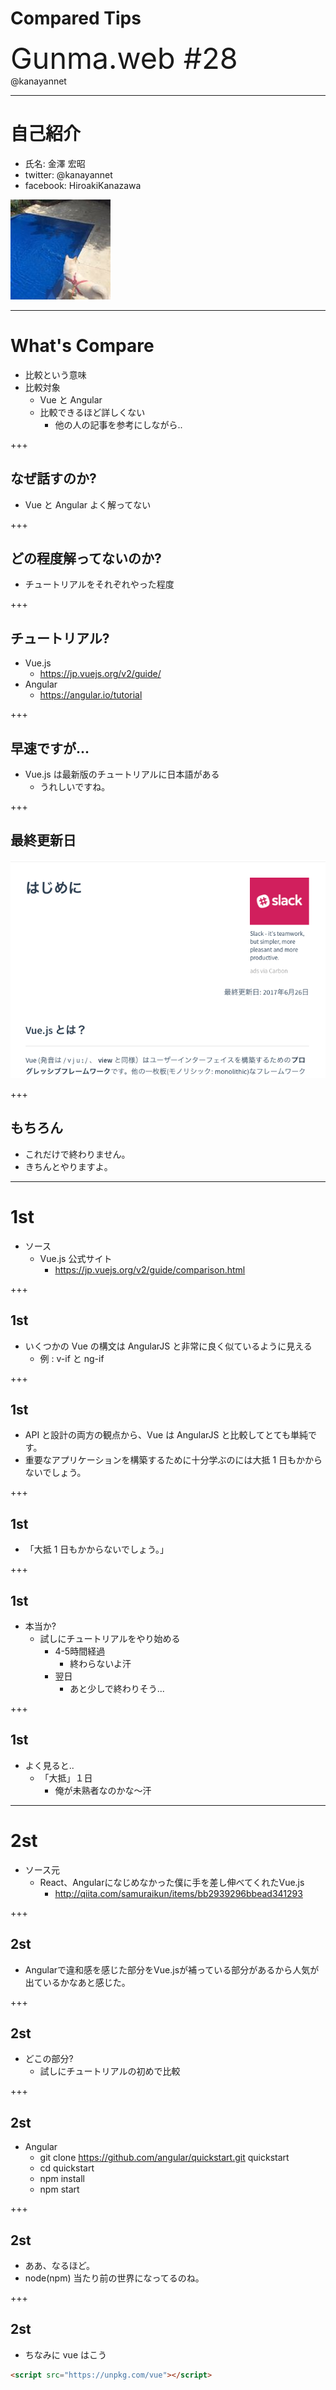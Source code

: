 # Compared Tips

<span style="font-size:35pt">Gunma.web #28</span><br>
@kanayannet

---

# 自己紹介

- 氏名: 金澤 宏昭
- twitter: @kanayannet
- facebook: HiroakiKanazawa

![](img/cNat7zMn.jpg)

---

# What's Compare

- 比較という意味
- 比較対象
    - Vue と Angular
    - 比較できるほど詳しくない
        - 他の人の記事を参考にしながら..

+++

## なぜ話すのか?

- Vue と Angular よく解ってない

+++

## どの程度解ってないのか?

- チュートリアルをそれぞれやった程度

+++

## チュートリアル?

- Vue.js
    - https://jp.vuejs.org/v2/guide/
- Angular
    - https://angular.io/tutorial

+++

## 早速ですが...

- Vue.js は最新版のチュートリアルに日本語がある
    - うれしいですね。

+++

## 最終更新日

![](img/vue_tutrial.png)

+++

## もちろん

- これだけで終わりません。
- きちんとやりますよ。

---

# 1st

- ソース
    - Vue.js 公式サイト
        - https://jp.vuejs.org/v2/guide/comparison.html

+++

## 1st

- いくつかの Vue の構文は AngularJS と非常に良く似ているように見える
    - 例 : v-if と ng-if

+++

## 1st

- API と設計の両方の観点から、Vue は AngularJS と比較してとても単純です。
- 重要なアプリケーションを構築するために十分学ぶのには大抵 1 日もかからないでしょう。

+++

## 1st

- 「大抵 1 日もかからないでしょう。」

+++

## 1st

- 本当か?
    - 試しにチュートリアルをやり始める
        - 4-5時間経過
            - 終わらないよ汗
        - 翌日
            - あと少しで終わりそう...

+++

## 1st

- よく見ると..
    - 「大抵」１日
        - 俺が未熟者なのかな〜汗

---

# 2st

- ソース元
    - React、Angularになじめなかった僕に手を差し伸べてくれたVue.js
        - http://qiita.com/samuraikun/items/bb2939296bbead341293

+++

## 2st

- Angularで違和感を感じた部分をVue.jsが補っている部分があるから人気が出ているかなあと感じた。

+++

## 2st

- どこの部分?
    - 試しにチュートリアルの初めで比較

+++

## 2st

- Angular
    - git clone https://github.com/angular/quickstart.git quickstart
    - cd quickstart
    - npm install
    - npm start    

+++

## 2st

- ああ、なるほど。
- node(npm) 当たり前の世界になってるのね。

+++

## 2st

- ちなみに vue はこう

```html
<script src="https://unpkg.com/vue"></script>
```
